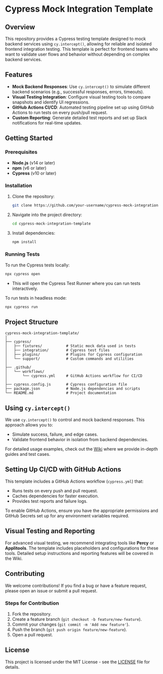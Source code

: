 # Cypress Mock Integration Template

## Overview
This repository provides a Cypress testing template designed to mock backend services using `cy.intercept()`, allowing for reliable and isolated frontend integration testing. This template is perfect for frontend teams who want to validate user flows and behavior without depending on complex backend services.

## Features
- **Mock Backend Responses**: Use `cy.intercept()` to simulate different backend scenarios (e.g., successful responses, errors, timeouts).
- **Visual Testing Integration**: Configure visual testing tools to compare snapshots and identify UI regressions.
- **GitHub Actions CI/CD**: Automated testing pipeline set up using GitHub Actions to run tests on every push/pull request.
- **Custom Reporting**: Generate detailed test reports and set up Slack notifications for real-time updates.

## Getting Started

### Prerequisites
- **Node.js** (v14 or later)
- **npm** (v6 or later)
- **Cypress** (v10 or later)

### Installation
1. Clone the repository:
   ```bash
   git clone https://github.com/your-username/cypress-mock-integration-template.git
   ```
2. Navigate into the project directory:
   ```bash
   cd cypress-mock-integration-template
   ```
3. Install dependencies:
   ```bash
   npm install
   ```

### Running Tests
To run the Cypress tests locally:
   ```bash
   npx cypress open
   ```
   - This will open the Cypress Test Runner where you can run tests interactively.

To run tests in headless mode:
   ```bash
   npx cypress run
   ```

## Project Structure
```
cypress-mock-integration-template/
│
├── cypress/
│   ├── fixtures/           # Static mock data used in tests
│   ├── integration/        # Cypress test files
│   ├── plugins/            # Plugins for Cypress configuration
│   └── support/            # Custom commands and utilities
│
├── .github/
│   └── workflows/
│       └── cypress.yml     # GitHub Actions workflow for CI/CD
│
├── cypress.config.js       # Cypress configuration file
├── package.json            # Node.js dependencies and scripts
└── README.md               # Project documentation
```

## Using `cy.intercept()`
We use `cy.intercept()` to control and mock backend responses. This approach allows you to:
- Simulate success, failure, and edge cases.
- Validate frontend behavior in isolation from backend dependencies.
  
For detailed usage examples, check out the [Wiki](https://github.com/your-username/cypress-mock-integration-template/wiki/Part-One:-cy.intercept()-Best-Practices) where we provide in-depth guides and test cases.

## Setting Up CI/CD with GitHub Actions
This template includes a GitHub Actions workflow (`cypress.yml`) that:
- Runs tests on every push and pull request.
- Caches dependencies for faster execution.
- Provides test reports and failure logs.

To enable GitHub Actions, ensure you have the appropriate permissions and GitHub Secrets set up for any environment variables required.

## Visual Testing and Reporting
For advanced visual testing, we recommend integrating tools like **Percy** or **Applitools**. The template includes placeholders and configurations for these tools. Detailed setup instructions and reporting features will be covered in the Wiki.

## Contributing
We welcome contributions! If you find a bug or have a feature request, please open an issue or submit a pull request.

### Steps for Contribution
1. Fork the repository.
2. Create a feature branch (`git checkout -b feature/new-feature`).
3. Commit your changes (`git commit -m 'Add new feature'`).
4. Push the branch (`git push origin feature/new-feature`).
5. Open a pull request.

## License
This project is licensed under the MIT License - see the [LICENSE](LICENSE) file for details.
